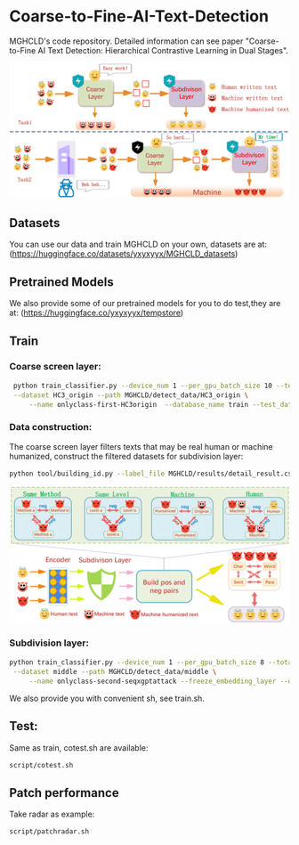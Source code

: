 # Coarse-to-Fine-AI-Text-Detection
MGHCLD's code repository. Detailed information can see paper "Coarse-to-Fine AI Text Detection: Hierarchical
Contrastive Learning in Dual Stages". 
<div align="center">
<p align="center">
  <img src="./pics/first-frame.png"/>
</p>
</div>

## Datasets
You can use our data and train MGHCLD on your own, datasets are at: (https://huggingface.co/datasets/yxyxyyx/MGHCLD_datasets)

## Pretrained Models
We also provide some of our pretrained models for you to do test,they are at: (https://huggingface.co/yxyxyyx/tempstore)

## Train
### Coarse screen layer:
```bash
 python train_classifier.py --device_num 1 --per_gpu_batch_size 10 --total_epoch 30 --lr 2e-5 --warmup_steps 2000\
 --dataset HC3_origin --path MGHCLD/detect_data/HC3_origin \
     --name onlyclass-first-HC3origin  --database_name train --test_dataset_name valid --only_classifier --save_csv MGHCLD/results/detect_data/middle/train.csv --per_gpu_batch_size 8 --per_gpu_eval_batch_size 8
```
### Data construction:
The coarse screen layer filters texts that may be real human or machine humanized, construct the filtered datasets for subdivision layer:
```bash
python tool/building_id.py --label_file MGHCLD/results/detail_result.csv --text_file MGHCLD/detect_data/checkgpt_origin/test.csv --output_dir MGHCLD/detect_data/middle/
```
<div align="center">
<p align="center">
  <img src="./pics/second-frame.png"/>
</p>
</div>

### Subdivision layer:
```bash
python train_classifier.py --device_num 1 --per_gpu_batch_size 8 --total_epoch 15 --lr 2e-5 --warmup_steps 600\
 --dataset middle --path MGHCLD/detect_data/middle \
     --name onlyclass-second-seqxgptattack --freeze_embedding_layer --database_name train --test_dataset_name test  --save_csv MGHCLD/results/savetrain.csv
```
We also provide you with convenient sh, see train.sh.

## Test:
Same as train, cotest.sh are available:
```bash
script/cotest.sh
```

## Patch performance
Take radar as example:
```bash
script/patchradar.sh
```
